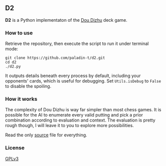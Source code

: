 ## D2

**D2** is a Python implementaton of the [Dou Dizhu](https://en.wikipedia.org/wiki/Dou_dizhu) deck game.

### How to use

Retrieve the repository, then execute the script to run it under terminal mode:

```
git clone https://github.com/paladin-t/d2.git
cd d2
./d2.py
```

It outputs details beneath every process by default, including your opponents' cards, which is useful for debugging. Set `Utils.isDebug` to `False` to disable the spoiling.

### How it works

The complexity of Dou Dizhu is way far simpler than most chess games. It is possible for the AI to enumerate every valid putting and pick a prior combination according to evaluation and context. The evaluation is pretty rough though, I will leave it to you to explore more possibilities.

Read the only [source](d2.py) file for everything.

### License

[GPLv3](LICENSE)

